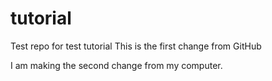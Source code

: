 # tutorial
Test repo for test tutorial
This is the first change from GitHub

I am making the second change from my computer.
